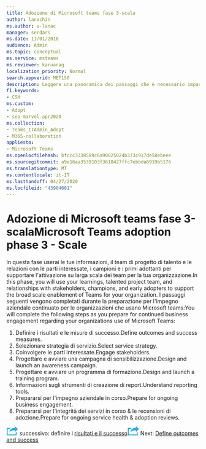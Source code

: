 ```yaml
---
title: Adozione di Microsoft teams fase 3-scala
author: lanachin
ms.author: v-lanac
manager: serdars
ms.date: 11/01/2018
audience: Admin
ms.topic: conceptual
ms.service: msteams
ms.reviewer: karuanag
localization_priority: Normal
search.appverid: MET150
description: Leggere una panoramica dei passaggi che è necessario imparare per supportare l'attivazione su larga scala dei team per l'organizzazione.
f1.keywords:
- CSH
ms.custom:
- Adopt
- seo-marvel-apr2020
ms.collection:
- Teams_ITAdmin_Adopt
- M365-collaboration
appliesto:
- Microsoft Teams
ms.openlocfilehash: bfccc3338589c6a90025024b373c917de58ebeee
ms.sourcegitcommit: a9e16aa3539103f3618427ffc7ebbda6919b5176
ms.translationtype: MT
ms.contentlocale: it-IT
ms.lasthandoff: 04/27/2020
ms.locfileid: "43904601"
---
```

# <a name="microsoft-teams-adoption-phase-3---scale"></a><span data-ttu-id="c8b7d-103">Adozione di Microsoft teams fase 3-scala</span><span class="sxs-lookup"><span data-stu-id="c8b7d-103">Microsoft Teams adoption phase 3 - Scale</span></span>

<span data-ttu-id="c8b7d-104">In questa fase userai le tue informazioni, il team di progetto di talento e le relazioni con le parti interessate, i campioni e i primi adottanti per supportare l'attivazione su larga scala dei team per la tua organizzazione.</span><span class="sxs-lookup"><span data-stu-id="c8b7d-104">In this phase, you will use your learnings, talented project team, and relationships with stakeholders, champions, and early adopters to support the broad scale enablement of Teams for your organization.</span></span> <span data-ttu-id="c8b7d-105">I passaggi seguenti vengono completati durante la preparazione per l'impegno aziendale continuato per le organizzazioni che usano Microsoft teams:</span><span class="sxs-lookup"><span data-stu-id="c8b7d-105">You will complete the following steps as you prepare for continued business engagement regarding your organizations use of Microsoft Teams:</span></span>

1. <span data-ttu-id="c8b7d-106">Definire i risultati e le misure di successo.</span><span class="sxs-lookup"><span data-stu-id="c8b7d-106">Define outcomes and success measures.</span></span>
2. <span data-ttu-id="c8b7d-107">Selezionare strategia di servizio.</span><span class="sxs-lookup"><span data-stu-id="c8b7d-107">Select service strategy.</span></span>
3. <span data-ttu-id="c8b7d-108">Coinvolgere le parti interessate.</span><span class="sxs-lookup"><span data-stu-id="c8b7d-108">Engage stakeholders.</span></span>
4. <span data-ttu-id="c8b7d-109">Progettare e avviare una campagna di sensibilizzazione.</span><span class="sxs-lookup"><span data-stu-id="c8b7d-109">Design and launch an awareness campaign.</span></span>
5. <span data-ttu-id="c8b7d-110">Progettare e avviare un programma di formazione.</span><span class="sxs-lookup"><span data-stu-id="c8b7d-110">Design and launch a training program.</span></span>
6. <span data-ttu-id="c8b7d-111">Informazioni sugli strumenti di creazione di report.</span><span class="sxs-lookup"><span data-stu-id="c8b7d-111">Understand reporting tools.</span></span>
7. <span data-ttu-id="c8b7d-112">Prepararsi per l'impegno aziendale in corso.</span><span class="sxs-lookup"><span data-stu-id="c8b7d-112">Prepare for ongoing business engagement.</span></span>
8. <span data-ttu-id="c8b7d-113">Prepararsi per l'integrità dei servizi in corso & le recensioni di adozione.</span><span class="sxs-lookup"><span data-stu-id="c8b7d-113">Prepare for ongoing service health & adoption reviews.</span></span>

<span data-ttu-id="c8b7d-114">![Icona che rappresenta il passaggio](media/teams-adoption-next-icon.png) successivo: definire i [risultati e il successo](teams-adoption-define-outcomes.md)</span><span class="sxs-lookup"><span data-stu-id="c8b7d-114">![An icon representing the next step](media/teams-adoption-next-icon.png) Next: [Define outcomes and success](teams-adoption-define-outcomes.md)</span></span>
